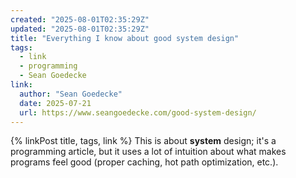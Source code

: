 ```yaml
---
created: "2025-08-01T02:35:29Z"
updated: "2025-08-01T02:35:29Z"
title: "Everything I know about good system design"
tags:
  - link
  - programming
  - Sean Goedecke
link:
  author: "Sean Goedecke"
  date: 2025-07-21
  url: https://www.seangoedecke.com/good-system-design/
---
```


{% linkPost title, tags, link %} This is about **system** design; it's a programming article, but it uses a lot of intuition about what makes programs feel good (proper caching, hot path optimization, etc.).
